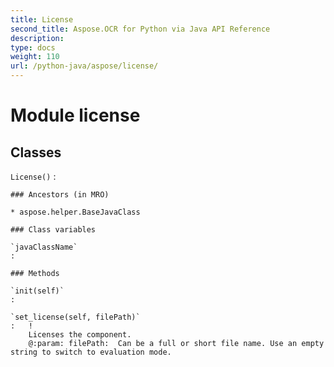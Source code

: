 ```yaml
---
title: License
second_title: Aspose.OCR for Python via Java API Reference
description: 
type: docs
weight: 110
url: /python-java/aspose/license/
---
```


Module license
==============

Classes
-------

`License()`
:   

    ### Ancestors (in MRO)

    * aspose.helper.BaseJavaClass

    ### Class variables

    `javaClassName`
    :

    ### Methods

    `init(self)`
    :

    `set_license(self, filePath)`
    :   !
        Licenses the component.
        @:param: filePath:  Can be a full or short file name. Use an empty string to switch to evaluation mode.